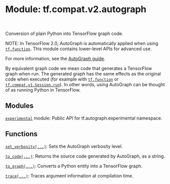 <div itemscope itemtype="http://developers.google.com/ReferenceObject">
<meta itemprop="name" content="tf.compat.v2.autograph" />
<meta itemprop="path" content="Stable" />
</div>

# Module: tf.compat.v2.autograph


<table class="tfo-notebook-buttons tfo-api" align="left">
</table>



Conversion of plain Python into TensorFlow graph code.


NOTE: In TensorFlow 2.0, AutoGraph is automatically applied when using
<a href="../../../tf/function.md"><code>tf.function</code></a>. This module contains lower-level APIs for advanced use.

For more information, see the
[AutoGraph guide](https://www.tensorflow.org/guide/autograph).

By equivalent graph code we mean code that generates a TensorFlow graph when
run. The generated graph has the same effects as the original code when executed
(for example with <a href="../../../tf/function.md"><code>tf.function</code></a> or <a href="../../../tf/compat/v1/Session.md#run"><code>tf.compat.v1.Session.run</code></a>). In other words,
using AutoGraph can be thought of as running Python in TensorFlow.

## Modules

[`experimental`](../../../tf/compat/v2/autograph/experimental.md) module: Public API for tf.autograph.experimental namespace.

## Functions

[`set_verbosity(...)`](../../../tf/autograph/set_verbosity.md): Sets the AutoGraph verbosity level.

[`to_code(...)`](../../../tf/autograph/to_code.md): Returns the source code generated by AutoGraph, as a string.

[`to_graph(...)`](../../../tf/autograph/to_graph.md): Converts a Python entity into a TensorFlow graph.

[`trace(...)`](../../../tf/autograph/trace.md): Traces argument information at compilation time.



